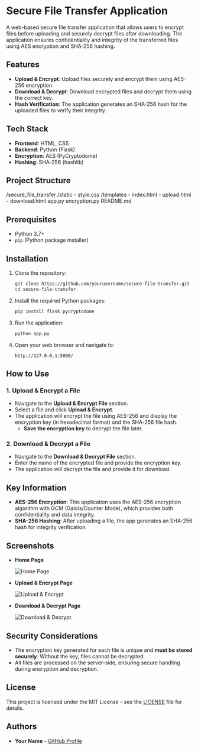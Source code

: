 # Secure File Transfer Application

A web-based secure file transfer application that allows users to encrypt files before uploading and securely decrypt files after downloading. The application ensures confidentiality and integrity of the transferred files using AES encryption and SHA-256 hashing.

## Features
- **Upload & Encrypt**: Upload files securely and encrypt them using AES-256 encryption.
- **Download & Decrypt**: Download encrypted files and decrypt them using the correct key.
- **Hash Verification**: The application generates an SHA-256 hash for the uploaded files to verify their integrity.

## Tech Stack
- **Frontend**: HTML, CSS
- **Backend**: Python (Flask)
- **Encryption**: AES (PyCryptodome)
- **Hashing**: SHA-256 (hashlib)

## Project Structure

/secure_file_transfer /static - style.css /templates - index.html - upload.html - download.html app.py encryption.py README.md


## Prerequisites

- Python 3.7+
- `pip` (Python package installer)

## Installation

1. Clone the repository:
    ```bash
    git clone https://github.com/yourusername/secure-file-transfer.git
    cd secure-file-transfer
    ```

2. Install the required Python packages:
    ```bash
    pip install flask pycryptodome
    ```

3. Run the application:
    ```bash
    python app.py
    ```

4. Open your web browser and navigate to:
    ```
    http://127.0.0.1:5000/
    ```

## How to Use

### 1. **Upload & Encrypt a File**

- Navigate to the **Upload & Encrypt File** section.
- Select a file and click **Upload & Encrypt**.
- The application will encrypt the file using AES-256 and display the encryption key (in hexadecimal format) and the SHA-256 file hash.
  - **Save the encryption key** to decrypt the file later.
  
### 2. **Download & Decrypt a File**

- Navigate to the **Download & Decrypt File** section.
- Enter the name of the encrypted file and provide the encryption key.
- The application will decrypt the file and provide it for download.

## Key Information

- **AES-256 Encryption**: This application uses the AES-256 encryption algorithm with GCM (Galois/Counter Mode), which provides both confidentiality and data integrity.
- **SHA-256 Hashing**: After uploading a file, the app generates an SHA-256 hash for integrity verification.

## Screenshots

- **Home Page**

  ![Home Page](./screenshots/homepage.png)

- **Upload & Encrypt Page**

  ![Upload & Encrypt](./screenshots/upload_encrypt.png)

- **Download & Decrypt Page**

  ![Download & Decrypt](./screenshots/download_decrypt.png)

## Security Considerations

- The encryption key generated for each file is unique and **must be stored securely**. Without the key, files cannot be decrypted.
- All files are processed on the server-side, ensuring secure handling during encryption and decryption.

## License

This project is licensed under the MIT License - see the [LICENSE](LICENSE) file for details.

## Authors

- **Your Name** - [GitHub Profile](https://github.com/yourusername)

